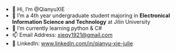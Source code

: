 - 👋 Hi, I’m @QianyuXIE
- 👀 I’m a 4th year undergraduate student majoring in **Electronical Information Science and Technology** at Jilin University
- 🌱 I’m currently learning python & C#
- 📫 Email Address: xieqy1921@gmail.com
- 👔 LinkedIn: www.linkedin.com/in/qianyu-xie-julie

<!---
QianyuXIE/QianyuXIE is a ✨ special ✨ repository because its `README.md` (this file) appears on your GitHub profile.
You can click the Preview link to take a look at your changes.
--->

